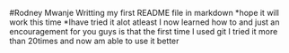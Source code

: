 #Rodney Mwanje
Writting my first README file in markdown
*hope it will work this time
*Ihave tried it alot
atleast I now learned how to and just an encouragement for you guys is that the first time I used git I tried it more than 20times and now am able to use it better
